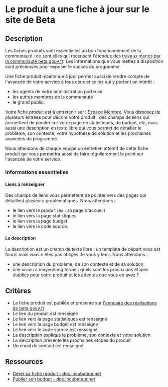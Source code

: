 # Le produit a une fiche à jour sur le site de Beta

## Description

Les fiches produits sont essentielles au bon fonctionnement de la
communauté : ce sont elles qui recensent l'étendue des [travaux menés
par la communauté beta.gouv.fr](https://beta.gouv.fr/startups/). Les
informations que vous mettez à disposition sont précieuses pour
exposer le succès du programme.

Une fiche produit maintenue à jour permet aussi de rendre compte de
l'avancée de votre service à tous ceux et celles qui y portent un
intérêt :

- les agents de votre administration porteuse
- les autres membres de la communauté
- le grand public.

Votre fiche produit est à entretenir sur l'[Espace
Membre](https://espace-membre.incubateur.net). Vous disposez de
plusieurs entrées pour décrire votre produit : des champs de liens qui
permettent de pointer sur votre page de statistiques, de budget, etc,
mais aussi une description en texte libre qui vous permet de détailler
le problème, son contexte, votre hypothèse de solution et les
prochaines avancées du programme.

Nous attendons de chaque équipe un entretien attentif de cette fiche
produit qui vous permettra aussi de faire régulièrement le point sur
l'avancée de votre service.

### Informations essentielles

#### Liens à renseigner

Des champs de liens vous permettent de pointer vers des pages qui
détaillent plusieurs problématiques. Nous attendons :

- le lien vers le produit (ex : sa page d'accueil)
- le lien vers la page statistiques
- le lien vers la page budget
- le lien vers le code source.

#### La description

La description est un champ de texte libre : un template de départ
vous est fourni mais vous n'êtes pas obligés de vous y tenir. Nous
attendons :

- une description du problème, de son contexte et de sa solution
- une vision à moyen/long terme : quels sont les prochaines étapes
  établies pour votre produit et les attentes que vous en avez ?

## Critères

- La fiche produit est publiée et présente sur [l'annuaire des réalisations de beta.gouv.fr](https://beta.gouv.fr/startups/)
- Le lien du produit est renseigné
- Le lien vers la page statistiques est renseigné
- Le lien vers la page budget est renseigné
- Le lien vers le code source est renseigné
- La description explique le problème, son contexte et votre solution
- La description présente les prochaines étapes du produit
- Un email de contact est renseigné

## Ressources

- [Gérer sa fiche produit -
  doc.incubateur.net](https://doc.incubateur.net/communaute/les-outils-de-la-communaute/espace-membre/gerer-sa-fiche-produit)
- [Publier son budget -
  doc.incubateur.net](https://doc.incubateur.net/communaute/gerer-son-produit/les-standards/transparence/publier-son-budget)
